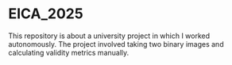 # EICA_2025
This repository is about a university project in which I worked autonomously. The project involved taking two binary images and calculating validity metrics manually.
